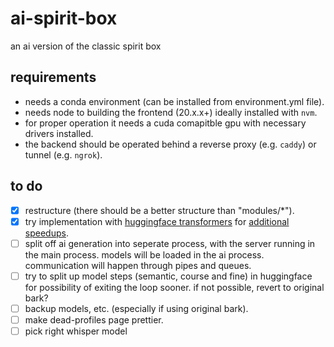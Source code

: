 # ai-spirit-box

an ai version of the classic spirit box

## requirements

- needs a conda environment (can be installed from environment.yml file).
- needs node to building the frontend (20.x.x+) ideally installed with `nvm`.
- for proper operation it needs a cuda comapitble gpu with necessary drivers installed.
- the backend should be operated behind a reverse proxy (e.g. `caddy`) or tunnel (e.g. `ngrok`).

## to do

- [x] restructure (there should be a better structure than "modules/\*").
- [x] try implementation with [huggingface transformers](https://huggingface.co/docs/transformers/main/en/model_doc/bark) for [additional speedups](https://huggingface.co/blog/optimizing-bark).
- [ ] split off ai generation into seperate process, with the server running in the main process. models will be loaded in the ai process. communication will happen through pipes and queues.
- [ ] try to split up model steps (semantic, course and fine) in huggingface for possibility of exiting the loop sooner. if not possible, revert to original bark?
- [ ] backup models, etc. (especially if using original bark).
- [ ] make dead-profiles page prettier.
- [ ] pick right whisper model
